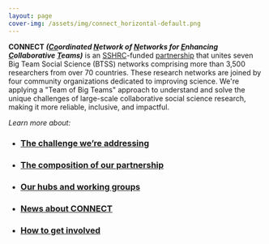 ```yaml
---
layout: page
cover-img: /assets/img/connect_horizontal-default.png
---
```


<!--
<img src="/assets/img/connect_horizontal-default.png" style="width:70%" align="center"/>
-->

**CONNECT <i>(<u>Co</u>ordinated <u>N</u>etwork of <u>N</u>etworks for <u>E</u>nhancing <u>C</u>ollaborative <u>T</u>eams)</i>** 
is an [SSHRC](https://sshrc-crsh.canada.ca/en.aspx)-funded [partnership](https://sshrc-crsh.canada.ca/en/funding/opportunities/partnership-grants.aspx) that unites seven Big Team Social Science (BTSS) networks comprising more than 3,500 researchers from over 70 countries. These research networks are joined by four community organizations dedicated to improving science. We're applying a "Team of Big Teams" approach to understand and solve the unique challenges of large-scale collaborative social science research, making it more reliable, inclusive, and impactful. 

*Learn more about:*

* ### [The challenge we’re addressing]({{site.baseurl}}/about/)
* ### [The composition of our partnership]({{site.baseurl}}/partners/)
* ### [Our hubs and working groups]({{site.baseurl}}/hubs/)
* ### [News about CONNECT]({{site.baseurl}}/news/)
* ### [How to get involved]({{site.baseurl}}/getinvolved/)

